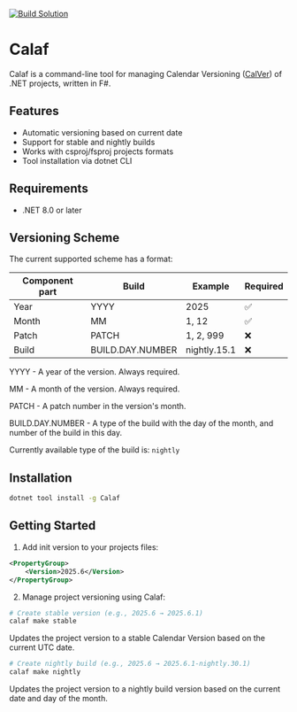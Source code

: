 [![Build Solution](https://github.com/mikhailovdv/Calaf/actions/workflows/build.yml/badge.svg?branch=main)](https://github.com/mikhailovdv/Calaf/actions/workflows/build.yml)

# Calaf

Calaf is a command-line tool for managing Calendar Versioning ([CalVer](https://calver.org)) of .NET projects, written in F#.

## Features

- Automatic versioning based on current date
- Support for stable and nightly builds
- Works with csproj/fsproj projects formats
- Tool installation via dotnet CLI

## Requirements

- .NET 8.0 or later

## Versioning Scheme

The current supported scheme has a format:

| Component part | Build            | Example      | Required |
|----------------|------------------|--------------|----------|
| Year           | YYYY             | 2025         | ✅       |
| Month          | MM               | 1, 12        | ✅       |
| Patch          | PATCH            | 1, 2, 999    | ❌       |
| Build          | BUILD.DAY.NUMBER | nightly.15.1 | ❌       |


YYYY - A year of the version. Always required.

MM - A month of the version. Always required.

PATCH - A patch number in the version's month.

BUILD.DAY.NUMBER - A type of the build with the day of the month, and number of the build in this day.

Currently available type of the build is: `nightly`

## Installation

```bash
dotnet tool install -g Calaf
```

## Getting Started

1. Add init version to your projects files:

```xml
<PropertyGroup>
    <Version>2025.6</Version>
</PropertyGroup>
```

2. Manage project versioning using Calaf:

```bash
# Create stable version (e.g., 2025.6 → 2025.6.1)
calaf make stable
```

Updates the project version to a stable Calendar Version based on the current UTC date.

```bash
# Create nightly build (e.g., 2025.6 → 2025.6.1-nightly.30.1)
calaf make nightly 
```

Updates the project version to a nightly build version based on the current date and day of the month.